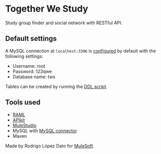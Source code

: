 Together We Study
=================

Study group finder and social network with RESTful API.

Default settings
----------------

A MySQL connection at `localhost:3306` is [configured](https://github.com/rolodato/together-we-study/blob/master/src/main/app/tws.xml) by default with the following settings:
 * Username: root
 * Password: 123qwe
 * Database name: tws

Tables can be created by running the [DDL script](https://github.com/rolodato/together-we-study/blob/master/tws-ddl.sql).

Tools used
----------
  * [RAML](http://mulesoft.org)
  * [APIkit](http://www.mulesoft.org/documentation/display/current/APIkit)
  * [MuleStudio](http://www.mulesoft.com/mule-studio)
  * MySQL with [MySQL connector](http://mvnrepository.com/artifact/mysql/mysql-connector-java)
  * Maven

Made by Rodrigo López Dato for [MuleSoft](http://mulesoft.org).
